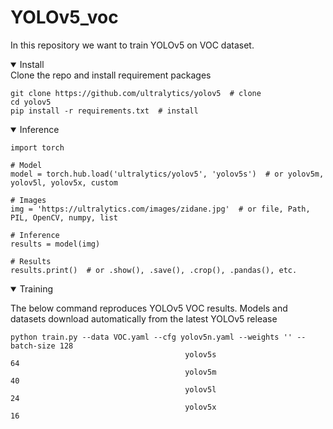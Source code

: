 # YOLOv5_voc
In this repository we want to train YOLOv5 on VOC dataset.

<details open>
<summary>Install</summary>
Clone the repo and install requirement packages

```
git clone https://github.com/ultralytics/yolov5  # clone
cd yolov5
pip install -r requirements.txt  # install
```
</details>

<details open>
<summary>Inference</summary>

```
import torch

# Model
model = torch.hub.load('ultralytics/yolov5', 'yolov5s')  # or yolov5m, yolov5l, yolov5x, custom

# Images
img = 'https://ultralytics.com/images/zidane.jpg'  # or file, Path, PIL, OpenCV, numpy, list

# Inference
results = model(img)

# Results
results.print()  # or .show(), .save(), .crop(), .pandas(), etc.
```

</details>


<details open>
<summary>Training</summary>

The below command reproduces YOLOv5 VOC results. Models and datasets download automatically from the latest YOLOv5 release

```
python train.py --data VOC.yaml --cfg yolov5n.yaml --weights '' --batch-size 128
                                       yolov5s                                64
                                       yolov5m                                40
                                       yolov5l                                24
                                       yolov5x                                16
```

</details>
